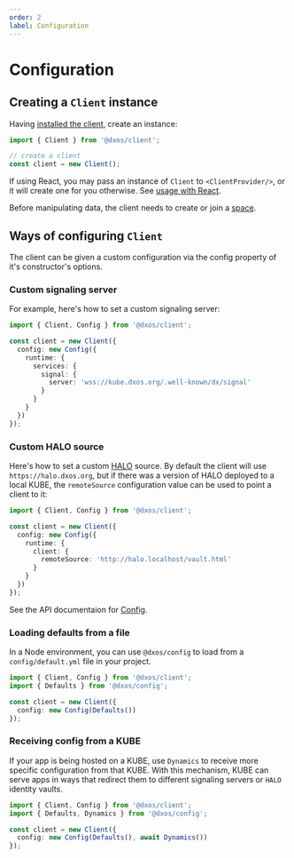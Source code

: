 ```yaml
---
order: 2
label: Configuration
---
```


# Configuration

## Creating a `Client` instance

Having [installed the client](./installation), create an instance:

```ts file=./snippets/create-client.ts#L5-
import { Client } from '@dxos/client';

// create a client
const client = new Client();
```

If using React, you may pass an instance of `Client` to `<ClientProvider/>`, or it will create one for you otherwise. See [usage with React](react).

Before manipulating data, the client needs to create or join a [space](spaces).

## Ways of configuring `Client`

The client can be given a custom configuration via the config property of it's constructor's options.

### Custom signaling server
For example, here's how to set a custom signaling server:

```ts file=./snippets/create-with-signal-server.ts#L5-
import { Client, Config } from '@dxos/client';

const client = new Client({
  config: new Config({
    runtime: {
      services: {
        signal: {
          server: 'wss://kube.dxos.org/.well-known/dx/signal'
        }
      }
    }
  })
});
```

### Custom HALO source
Here's how to set a custom [HALO](../halo) source. By default the client will use `https://halo.dxos.org`, but if there was a version of HALO deployed to a local KUBE, the `remoteSource` configuration value can be used to point a client to it:

```ts file=./snippets/create-with-custom-vault.ts#L5-
import { Client, Config } from '@dxos/client';

const client = new Client({
  config: new Config({
    runtime: {
      client: {
        remoteSource: 'http://halo.localhost/vault.html'
      }
    }
  })
});
```

See the API documentaion for [Config](/api/@dxos/client/classes/Config).

### Loading defaults from a file

In a Node environment, you can use `@dxos/config` to load from a `config/default.yml` file in your project.

```ts file=./snippets/create-with-defaults.ts#L5-
import { Client, Config } from '@dxos/client';
import { Defaults } from '@dxos/config';

const client = new Client({
  config: new Config(Defaults())
});
```

### Receiving config from a KUBE

If your app is being hosted on a KUBE, use `Dynamics` to receive more specific configuration from that KUBE. With this mechanism, KUBE can serve apps in ways that redirect them to different signaling servers or `HALO` identity vaults.

```ts file=./snippets/create-with-dynamics.ts#L5-
import { Client, Config } from '@dxos/client';
import { Defaults, Dynamics } from '@dxos/config';

const client = new Client({
  config: new Config(Defaults(), await Dynamics())
});
```
